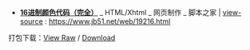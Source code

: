 - [**16进制颜色代码（完全）**](https://taoste.github.io/Hello-World/github/16bit/index.html) _ HTML/Xhtml _ 网页制作 _ 脚本之家 | 
[view-source](index.html) : https://www.jb51.net/web/19216.html


打包下载：[View Raw](https://github.com/taoste/Hello-World/blob/master/github/16bit/16bit.7z) / [Download](
https://github.com/taoste/Hello-World/blob/master/github/16bit/16bit.7z?raw=true)
